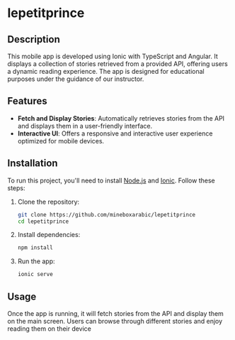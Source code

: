 # lepetitprince

## Description
This mobile app is developed using Ionic with TypeScript and Angular. It displays a collection of stories retrieved from a provided API, offering users a dynamic reading experience. The app is designed for educational purposes under the guidance of our instructor.

## Features
- **Fetch and Display Stories**: Automatically retrieves stories from the API and displays them in a user-friendly interface.
- **Interactive UI**: Offers a responsive and interactive user experience optimized for mobile devices.

## Installation

To run this project, you'll need to install [Node.js](https://nodejs.org/) and [Ionic](https://ionicframework.com/getting-started#cli). Follow these steps:

1. Clone the repository:
   ```bash
   git clone https://github.com/mineboxarabic/lepetitprince
   cd lepetitprince
   ```

2. Install dependencies:
   ```bash
   npm install
   ```

3. Run the app:
   ```bash
   ionic serve
   ```

## Usage

Once the app is running, it will fetch stories from the API and display them on the main screen. Users can browse through different stories and enjoy reading them on their device
